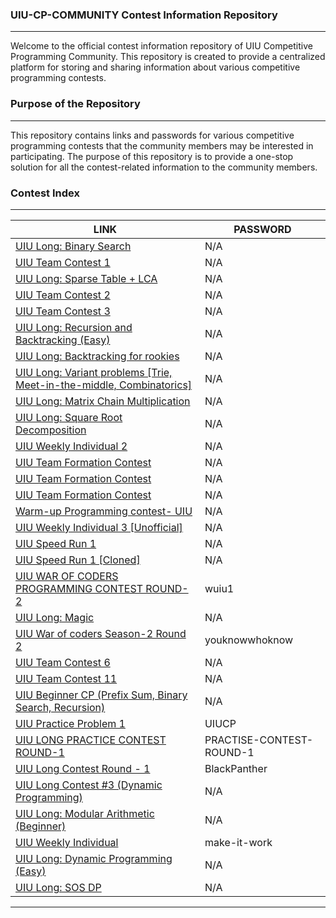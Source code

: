 ### UIU-CP-COMMUNITY Contest Information Repository
---
Welcome to the official contest information repository of UIU Competitive Programming Community. This repository is created to provide a centralized platform for storing and sharing information about various competitive programming contests.

### Purpose of the Repository
---
This repository contains links and passwords for various competitive programming contests that the community members may be interested in participating. The purpose of this repository is to provide a one-stop solution for all the contest-related information to the community members.

### Contest Index
---
| LINK | PASSWORD |
| ------ | ------ |
|[UIU Long: Binary Search](https://vjudge.net/contest/535620)| N/A |
|[UIU Team Contest 1](https://vjudge.net/contest/536225)| N/A |
|[UIU Long: Sparse Table + LCA](https://vjudge.net/contest/536244)| N/A |
|[UIU Team Contest 2](https://vjudge.net/contest/537193)| N/A |
|[UIU Team Contest 3](https://vjudge.net/contest/538865)| N/A |
|[UIU Long: Recursion and Backtracking (Easy)](https://vjudge.net/contest/539470)| N/A |
|[UIU Long: Backtracking for rookies](https://vjudge.net/contest/541367)| N/A |
|[UIU Long: Variant problems [Trie, Meet-in-the-middle, Combinatorics]](https://vjudge.net/contest/541699)| N/A |
|[UIU Long: Matrix Chain Multiplication](https://vjudge.net/contest/543567)| N/A |
|[UIU Long: Square Root Decomposition](https://vjudge.net/contest/544623)| N/A |
|[UIU Weekly Individual 2](https://vjudge.net/contest/536221)| N/A |
|[UIU Team Formation Contest](https://vjudge.net/contest/539495)| N/A |
|[UIU Team Formation Contest](https://vjudge.net/contest/539554)| N/A |
|[UIU Team Formation Contest](https://vjudge.net/contest/539555)| N/A |
|[Warm-up Programming contest- UIU](https://vjudge.net/contest/539868)| N/A |
|[UIU Weekly Individual 3 [Unofficial]](https://vjudge.net/contest/543519)| N/A |
|[UIU Speed Run 1](https://vjudge.net/contest/549533)| N/A |
|[UIU Speed Run 1 [Cloned]](https://vjudge.net/contest/549630)| N/A |
|[UIU WAR OF CODERS PROGRAMMING CONTEST ROUND- 2](https://vjudge.net/contest/549761)| wuiu1 |
|[UIU Long: Magic](https://vjudge.net/contest/551004)| N/A |
|[UIU War of coders Season-2 Round 2](https://vjudge.net/contest/553287)| youknowwhoknow |
|[UIU Team Contest 6](https://vjudge.net/contest/539645)| N/A |
|[UIU Team Contest 11](https://vjudge.net/contest/543521)| N/A |
|[UIU Beginner CP (Prefix Sum, Binary Search, Recursion)](https://vjudge.net/contest/544590)| N/A |
|[UIU Practice Problem 1](https://vjudge.net/contest/546668)| UIUCP |
|[UIU LONG PRACTICE CONTEST ROUND-1](https://vjudge.net/contest/551324)| PRACTISE-CONTEST-ROUND-1 |
|[UIU Long Contest Round - 1](https://vjudge.net/contest/553073)| BlackPanther |
|[UIU Long Contest #3 (Dynamic Programming)](https://vjudge.net/contest/561667)| N/A |
|[UIU Long: Modular Arithmetic (Beginner)](https://vjudge.net/contest/553988)| N/A |
|[UIU Weekly Individual](https://vjudge.net/contest/561667)| make-it-work |
|[UIU Long: Dynamic Programming (Easy)](https://vjudge.net/contest/564816)| N/A |
|[UIU Long: SOS DP](https://vjudge.net/contest/567451)| N/A |
---

